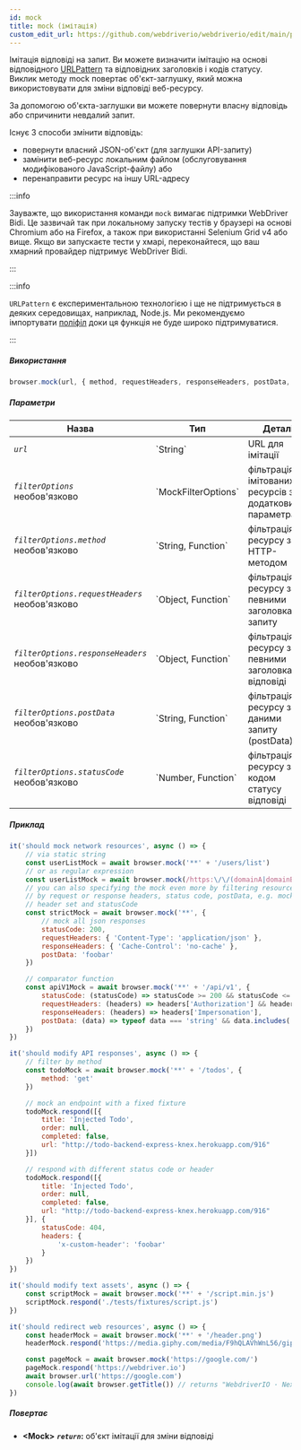 ```yaml
---
id: mock
title: mock (імітація)
custom_edit_url: https://github.com/webdriverio/webdriverio/edit/main/packages/webdriverio/src/commands/browser/mock.ts
---
```


Імітація відповіді на запит. Ви можете визначити імітацію на основі відповідного 
[URLPattern](https://developer.mozilla.org/en-US/docs/Web/API/URLPattern)
та відповідних заголовків і кодів статусу. Виклик методу mock
повертає об'єкт-заглушку, який можна використовувати для зміни відповіді
веб-ресурсу.

За допомогою об'єкта-заглушки ви можете повернути власну відповідь або
спричинити невдалий запит.

Існує 3 способи змінити відповідь:
- повернути власний JSON-об'єкт (для заглушки API-запиту)
- замінити веб-ресурс локальним файлом (обслуговування модифікованого JavaScript-файлу) або
- перенаправити ресурс на іншу URL-адресу

:::info

Зауважте, що використання команди `mock` вимагає підтримки WebDriver Bidi. Це
зазвичай так при локальному запуску тестів у браузері на основі Chromium або на
Firefox, а також при використанні Selenium Grid v4 або вище. Якщо ви запускаєте тести
у хмарі, переконайтеся, що ваш хмарний провайдер підтримує WebDriver Bidi.

:::

:::info

`URLPattern` є експериментальною технологією і ще не підтримується в деяких середовищах, наприклад, Node.js.
Ми рекомендуємо імпортувати [поліфіл](https://www.npmjs.com/package/urlpattern-polyfill)
доки ця функція не буде широко підтримуватися.

:::

##### Використання

```js
browser.mock(url, { method, requestHeaders, responseHeaders, postData, statusCode })
```

##### Параметри

<table>
  <thead>
    <tr>
      <th>Назва</th><th>Тип</th><th>Деталі</th>
    </tr>
  </thead>
  <tbody>
    <tr>
      <td><code><var>url</var></code></td>
      <td>`String`</td>
      <td>URL для імітації</td>
    </tr>
    <tr>
      <td><code><var>filterOptions</var></code><br /><span className="label labelWarning">необов'язково</span></td>
      <td>`MockFilterOptions`</td>
      <td>фільтрація імітованих ресурсів за додатковими параметрами</td>
    </tr>
    <tr>
      <td><code><var>filterOptions.method</var></code><br /><span className="label labelWarning">необов'язково</span></td>
      <td>`String, Function`</td>
      <td>фільтрація ресурсу за HTTP-методом</td>
    </tr>
    <tr>
      <td><code><var>filterOptions.requestHeaders</var></code><br /><span className="label labelWarning">необов'язково</span></td>
      <td>`Object, Function`</td>
      <td>фільтрація ресурсу за певними заголовками запиту</td>
    </tr>
    <tr>
      <td><code><var>filterOptions.responseHeaders</var></code><br /><span className="label labelWarning">необов'язково</span></td>
      <td>`Object, Function`</td>
      <td>фільтрація ресурсу за певними заголовками відповіді</td>
    </tr>
    <tr>
      <td><code><var>filterOptions.postData</var></code><br /><span className="label labelWarning">необов'язково</span></td>
      <td>`String, Function`</td>
      <td>фільтрація ресурсу за даними запиту (postData)</td>
    </tr>
    <tr>
      <td><code><var>filterOptions.statusCode</var></code><br /><span className="label labelWarning">необов'язково</span></td>
      <td>`Number, Function`</td>
      <td>фільтрація ресурсу за кодом статусу відповіді</td>
    </tr>
  </tbody>
</table>

##### Приклад

```js title="mock.js"
it('should mock network resources', async () => {
    // via static string
    const userListMock = await browser.mock('**' + '/users/list')
    // or as regular expression
    const userListMock = await browser.mock(/https:\/\/(domainA|domainB)\.com\/.+/)
    // you can also specifying the mock even more by filtering resources
    // by request or response headers, status code, postData, e.g. mock only responses with specific
    // header set and statusCode
    const strictMock = await browser.mock('**', {
        // mock all json responses
        statusCode: 200,
        requestHeaders: { 'Content-Type': 'application/json' },
        responseHeaders: { 'Cache-Control': 'no-cache' },
        postData: 'foobar'
    })

    // comparator function
    const apiV1Mock = await browser.mock('**' + '/api/v1', {
        statusCode: (statusCode) => statusCode >= 200 && statusCode <= 203,
        requestHeaders: (headers) => headers['Authorization'] && headers['Authorization'].startsWith('Bearer '),
        responseHeaders: (headers) => headers['Impersonation'],
        postData: (data) => typeof data === 'string' && data.includes('foo')
    })
})

it('should modify API responses', async () => {
    // filter by method
    const todoMock = await browser.mock('**' + '/todos', {
        method: 'get'
    })

    // mock an endpoint with a fixed fixture
    todoMock.respond([{
        title: 'Injected Todo',
        order: null,
        completed: false,
        url: "http://todo-backend-express-knex.herokuapp.com/916"
    }])

    // respond with different status code or header
    todoMock.respond([{
        title: 'Injected Todo',
        order: null,
        completed: false,
        url: "http://todo-backend-express-knex.herokuapp.com/916"
    }], {
        statusCode: 404,
        headers: {
            'x-custom-header': 'foobar'
        }
    })
})

it('should modify text assets', async () => {
    const scriptMock = await browser.mock('**' + '/script.min.js')
    scriptMock.respond('./tests/fixtures/script.js')
})

it('should redirect web resources', async () => {
    const headerMock = await browser.mock('**' + '/header.png')
    headerMock.respond('https://media.giphy.com/media/F9hQLAVhWnL56/giphy.gif')

    const pageMock = await browser.mock('https://google.com/')
    pageMock.respond('https://webdriver.io')
    await browser.url('https://google.com')
    console.log(await browser.getTitle()) // returns "WebdriverIO · Next-gen browser and mobile automation test framework for Node.js"
})
```

##### Повертає

- **&lt;Mock&gt;**
            **<code><var>return</var></code>:**                                                об'єкт імітації для зміни відповіді